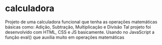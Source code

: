 # calculadora
Projeto de uma calculadora funcional que tenha as operações matemáticas básicas como: Adição, Subtração, Multiplicação e Divisão
Tal projeto foi desenvolvido com HTML, CSS e JS basicamente. Usando no JavaScript a função eval() que auxilia muito em operações matemáticas
